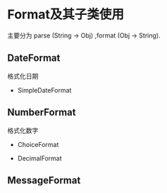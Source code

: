 # Format及其子类使用

主要分为 parse (String -> Obj) ,format (Obj -> String).

## DateFormat

格式化日期

- SimpleDateFormat

## NumberFormat

格式化数字

- ChoiceFormat
  
- DecimalFormat

## MessageFormat
